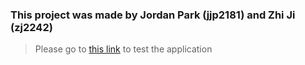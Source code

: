 ### This project was made by Jordan Park (jjp2181) and Zhi Ji (zj2242)

>Please go to [this link](http://concierge-bot.s3-website-us-east-1.amazonaws.com/) to test the application
